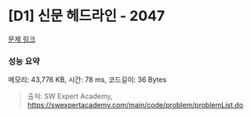 # [D1] 신문 헤드라인 - 2047 

[문제 링크](https://swexpertacademy.com/main/code/problem/problemDetail.do?contestProbId=AV5QKsLaAy0DFAUq) 

### 성능 요약

메모리: 43,776 KB, 시간: 78 ms, 코드길이: 36 Bytes



> 출처: SW Expert Academy, https://swexpertacademy.com/main/code/problem/problemList.do